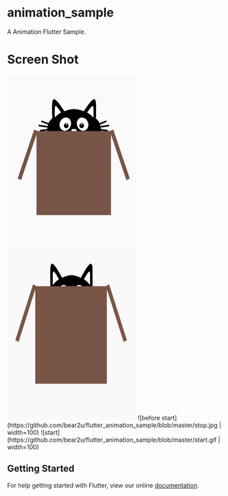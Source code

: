 # animation_sample

A Animation Flutter Sample.

# Screen Shot


<img src="https://github.com/bear2u/flutter_animation_sample/blob/master/stop.jpg" width="300" height="400" />
<img src="https://github.com/bear2u/flutter_animation_sample/blob/master/start.gif" width="300" height="400" />
![before start](https://github.com/bear2u/flutter_animation_sample/blob/master/stop.jpg | width=100)
![start](https://github.com/bear2u/flutter_animation_sample/blob/master/start.gif | width=100)


## Getting Started

For help getting started with Flutter, view our online
[documentation](https://flutter.io/).
